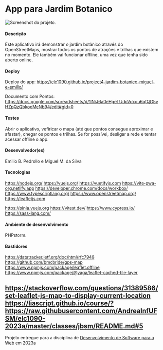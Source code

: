 # App para Jardim Botanico

![Screenshot do projeto](https://mdswanson.com/static/chops-ux-step-4.png "Screenshot do projeto").

#### Descrição

Este aplicativo irá demonstrar o jardim botânico através do OpenStreetMaps, mostrar todos os pontos de atrações e trilhas que existem no momento. Ele também vai funcionar offline, uma vez que tenha sido aberto online.

#### Deploy

Deploy do app: https://elc1090.github.io/project4-jardim-botanico-miguel-e-emilio/

Documento com Pontos: https://docs.google.com/spreadsheets/d/1lNiJ6a0eHgeTUdoVdxou6qfQG5yHZpQzQbkooMeNb94/edit#gid=0

#### Testes

Abrir o aplicativo, vefiricar o mapa (até que pontos consegue aproximar e afastar), chegar os pontos e trilhas. Se for possível, desligar a rede e tentar acessar offline o app.



#### Desenvolvedor(es)

Emilio B. Pedrollo e Miguel M. da Silva


#### Tecnologias

https://nodejs.org/
https://vuejs.org/
https://vuetifyjs.com
https://vite-pwa-org.netlify.app
https://developer.chrome.com/docs/workbox/
https://www.typescriptlang.org/
https://www.openstreetmap.org/
https://leafletjs.com

https://pinia.vuejs.org
https://vitest.dev/
https://www.cypress.io/
https://sass-lang.com/

#### Ambiente de desenvolvimento

PHPstorm.

#### Bastidores

https://datatracker.ietf.org/doc/html/rfc7946
https://github.com/bmcbride/gps-map
https://www.npmjs.com/package/leaflet.offline
https://www.npmjs.com/package/@yaga/leaflet-cached-tile-layer

https://stackoverflow.com/questions/31389586/set-leaflet-js-map-to-display-current-location
https://liascript.github.io/course/?https://raw.githubusercontent.com/AndreaInfUFSM/elc1090-2023a/master/classes/jbsm/README.md#5
---
Projeto entregue para a disciplina de [Desenvolvimento de Software para a Web](http://github.com/andreainfufsm/elc1090-2023a) em 2023a
